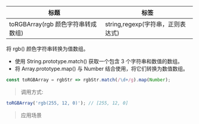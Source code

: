 | 标题                               | 标签                              |
| ---------------------------------- | --------------------------------- |
| toRGBArray(rgb 颜色字符串转成数组) | string,regexp(字符串，正则表达式) |

将 rgb() 颜色字符串转换为值数组。

- 使用 String.prototype.match() 获取一个包含 3 个字符串和数值的数组。
- 将 Array.prototype.map() 与 Number 结合使用，将它们转换为数值数组。

```js
const toRGBArray = rgbStr => rgbStr.match(/\d+/g).map(Number);
```

> 调用方式:

```js
toRGBArray('rgb(255, 12, 0)'); // [255, 12, 0]
```

> 应用场景
